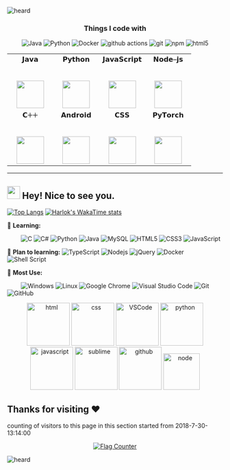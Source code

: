 ![heard](https://capsule-render.vercel.app/api?type=waving&height=200&color=0:00000,100:000000&text=Hi%20%There!&section=header&textBg=false&fontAlign=38&desc=Welcome%20to%20my%20profile&fontAlignY=32&descAlignY=51&reversal=false)
<!--
https://github.com/kyechan99/capsule-render
-->
<h3 align="center">Things I code with</h3>
<p align="center">
    <img alt="Java" src="https://img.shields.io/badge/-Java-informational?style=flat-square&logo=java&logoColor=white" />
    <img alt="Python" src="https://img.shields.io/badge/-Python-46a2f1?style=flat-square&logo=python&logoColor=white" />
  <img alt="Docker" src="https://img.shields.io/badge/-Docker-46a2f1?style=flat-square&logo=docker&logoColor=white" />
  <img alt="github actions" src="https://img.shields.io/badge/-Github_Actions-2088FF?style=flat-square&logo=github-actions&logoColor=white" />
  <img alt="git" src="https://img.shields.io/badge/-Git-F05032?style=flat-square&logo=git&logoColor=white" />
  <img alt="npm" src="https://img.shields.io/badge/-NPM-CB3837?style=flat-square&logo=npm&logoColor=white" />
  <img alt="html5" src="https://img.shields.io/badge/-HTML5-E34F26?style=flat-square&logo=html5&logoColor=white" />
</p>
<table align="center">
  <tbody>
    <tr valign="top">
        <td width="25%" align="center">
        <span>𝗝𝗮𝘃𝗮</span><br><br><br>
        <img height="64px" src="https://cdn.svgporn.com/logos/java.svg">
      </td>
        <td width="25%" align="center">
        <span>𝗣𝘆𝘁𝗵𝗼𝗻</span><br><br><br>
        <img height="64px" src="https://cdn.svgporn.com/logos/python.svg">
      </td>
      <td width="25%" align="center">
        <span>𝗝𝗮𝘃𝗮𝗦𝗰𝗿𝗶𝗽𝘁</span><br><br><br>
        <img height="64px" src="https://cdn.svgporn.com/logos/javascript.svg">
      </td>
        <td width="25%" align="center">
        <span>𝗡𝗼𝗱𝗲–𝗷𝘀</span><br><br><br>
        <img height="64px" src="https://cdn.svgporn.com/logos/nodejs-icon.svg?response-content-disposition=attachment%3Bfilename%3Dnodejs-icon.svg">
      </td>
    </tr>
    <tr valign="top">
       <td width="25%" align="center">
        <span>𝗖🞣🞣</span><br><br><br>
        <img height="64px" src="https://cdn.svgporn.com/logos/c-plusplus.svg?response-content-disposition=attachment%3Bfilename%3Dc-plusplus.svg">
      </td>
      <td width="25%" align="center">
        <span>𝗔𝗻𝗱𝗿𝗼𝗶𝗱</span><br><br><br>
        <img height="64px" src="https://cdn.svgporn.com/logos/android-icon.svg?response-content-disposition=attachment%3Bfilename%3Dandroid-icon.svg">
      </td>
      <td width="25%" align="center">
        <span>𝗖𝗦𝗦</span><br><br><br>
        <img height="64px" src="https://cdn.svgporn.com/logos/css-3_official.svg?response-content-disposition=attachment%3Bfilename%3Dcss-3_official.svg">
      </td>
      <td width="25%" align="center">
        <span>𝗣𝘆𝗧𝗼𝗿𝗰𝗵</span><br><br><br>
        <img height="64px" src="https://cdn.svgporn.com/logos/pytorch-icon.svg?response-content-disposition=attachment%3Bfilename%3Dpytorch-icon.svg">
      </td>
    </tr>
  </tbody>
</table>



---

<h2><img src="https://emojis.slackmojis.com/emojis/images/1531849430/4246/blob-sunglasses.gif?1531849430" width="30"/> Hey! Nice to see you.</h2>

[![Top Langs](https://github-readme-stats.vercel.app/api/top-langs/?username=ijiz&layout=compact&langs_count=6&card_width=510)](https://github.com/anuraghazra/github-readme-stats)
[![Harlok's WakaTime stats](https://github-readme-stats.vercel.app/api/wakatime?username=@5b9c54d0-2533-4287-899e-40f7e8277c0e\&layout=compact)](https://github.com/anuraghazra/github-readme-stats)
<!--
[![Top Langs](https://github-readme-stats-ten-gilt.vercel.app/api/top-langs/?username=xb2016&layout=compact&langs_count=6&card_width=445)](https://github.com/anuraghazra/github-readme-stats)
(https://github.com/anuraghazra/github-readme-stats)
![Harlok's WakaTime stats](https://github-readme-stats.vercel.app/api/wakatime?username=@5b9c54d0-2533-4287-899e-40f7e8277c0e\&layout=compact)
-->

💪 **Learning:** 

&emsp;&emsp;
![C](https://img.shields.io/badge/c-%2300599C.svg?style=flat-square&logo=c&logoColor=white)
![C#](https://img.shields.io/badge/c%23-%23239120.svg?style=flat-square&logo=c-sharp&logoColor=white)
![Python](https://img.shields.io/badge/-Python-pink?style=flat-square&logo=Python)
![Java](https://img.shields.io/badge/-java-yellow?style=flat-square&logo=java)
![MySQL](https://img.shields.io/badge/mysql-%2300f.svg?style=flat-square&logo=mysql&logoColor=white)
![HTML5](https://img.shields.io/badge/-HTML5-E34F26?style=flat-square&logo=html5&logoColor=white)
![CSS3](https://img.shields.io/badge/-CSS3-1572B6?style=flat-square&logo=css3)
![JavaScript](https://img.shields.io/badge/-JavaScript-oringe?style=flat-square&logo=javascript)

🧠 **Plan to learning:**
![TypeScript](https://img.shields.io/badge/typescript-%23007ACC.svg?style=flat-square&logo=typescript&logoColor=white)
![Nodejs](https://img.shields.io/badge/-Nodejs-c0ebd?style=flat-square&logo=Node.js)
![jQuery](https://img.shields.io/badge/jquery-%230769AD.svg?style=style=flat-square&logo=jquery&logoColor=white)
![Docker](https://img.shields.io/badge/-Docker-FCC624?style=flat-square&logo=docker)
![Shell Script](https://img.shields.io/badge/shell_script-%4285F4.svg?style=style=flat-square&logo=gnu-bash&logoColor=white)

🧰 **Most Use:**

&emsp;&emsp; 
![Windows](https://img.shields.io/badge/Windows-0078D6?style=flat-square&logo=windows&logoColor=white)
![Linux](https://img.shields.io/badge/Linux-FCC624?style=style=flat-square&logo=linux&logoColor=black)
![Google Chrome](https://img.shields.io/badge/Chrome-4285F4?style=flat-square&logo=GoogleChrome&logoColor=white)
![Visual Studio Code](https://img.shields.io/badge/-Visual%20Studio%20Code-007ACC?style=flat-square&logo=Visual%20Studio%20Code&logoColor=fff)
![Git](https://img.shields.io/badge/-Git-FCC624?style=flat-square&logo=git)
![GitHub](https://img.shields.io/badge/-GitHub-pink?style=flat-square&logo=github)

<!-- Gif -->

<div align="center">
  <img alt-"html5" src="https://media.giphy.com/media/XAxylRMCdpbEWUAvr8/giphy.gif" width="100" title="html">
  <img alt="css" src="https://media.giphy.com/media/fsEaZldNC8A1PJ3mwp/giphy.gif" width="100" title="css">
  <img alt="VSCode" src="https://i.giphy.com/media/IdyAQJVN2kVPNUrojM/200.webp" width="100" title="vscode">
  <img alt="python" src="https://i.giphy.com/media/LMt9638dO8dftAjtco/200.webp" width="100" title="python">
  <img alt="javascript" src="https://media3.giphy.com/media/ln7z2eWriiQAllfVcn/200w.webp" width="100" title="javascript">
  <img alt="sublime" src="https://media.giphy.com/media/jnDKffgCfGYOp6cMTK/giphy.gif" width="100" title="sublime">
  <img alt="github" src="https://i.giphy.com/media/KzJkzjggfGN5Py6nkT/200.webp" width="100" title="github">
  <img alt="node" src="https://media.giphy.com/media/kdFc8fubgS31b8DsVu/giphy.gif" width="85" title="node">
</div>


## Thanks for visiting :heart:
counting of visitors to this page in this section started from 2018-7-30-13:14:00
<p align="center">
<a href="https://info.flagcounter.com/JYgQ"><img src="https://s11.flagcounter.com/countxl/JYgQ/bg_FFFFFF/txt_000000/border_CCCCCC/columns_6/maxflags_30/viewers_0/labels_1/pageviews_1/flags_0/percent_0/" alt="Flag Counter" border="0"></a>
</p>


![heard](https://capsule-render.vercel.app/api?type=waving&height=180&color=0:00000,100:000000&section=footer&textBg=false&fontAlign=38&fontAlignY=32&descAlignY=51&reversal=false)

<!--
**ijiz/ijiz** is a ✨ _special_ ✨ repository because its `README.md` (this file) appears on your GitHub profile.
## Hi there 👋
<a href="https://info.flagcounter.com/EPEp"><img src="https://s11.flagcounter.com/countxl/EPEp/bg_FFFFFF/txt_000000/border_CCCCCC/columns_8/maxflags_12/viewers_0/labels_1/pageviews_1/flags_0/percent_0/" alt="Flag Counter" border="0"></a>



